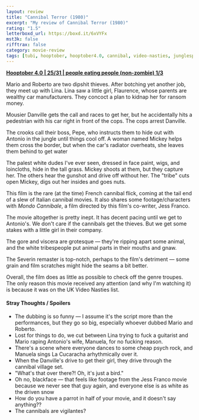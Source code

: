 ```yaml
---
layout: review
title: "Cannibal Terror (1980)"
excerpt: "My review of Cannibal Terror (1980)"
rating: "1.5"
letterboxd_url: https://boxd.it/6xVYFx
mst3k: false
rifftrax: false
category: movie-review
tags: [tubi, hooptober, hooptober4.0, cannibal, video-nasties, junglesploitation]
---
```


<b><a href="https://boxd.it/pRNg0/detail" target="_blank" rel="noopener">Hooptober 4.0 | 25/31 | people eating people (non-zombie) 1/3</a></b>

Mario and Roberto are two dipshit thieves. After botching yet another job, they meet up with Lina. Lina saw a little girl, Flaurence, whose parents are wealthy car manufacturers. They concoct a plan to kidnap her for ransom money.

Mousier Danville gets the call and races to get her, but he accidentally hits a pedestrian with his car right in front of the cops. The cops arrest Danville.

The crooks call their boss, Pepe, who instructs them to hide out with Antonio in the jungle until things cool off. A woman named Mickey helps them cross the border, but when the car's radiator overheats, she leaves them behind to get water

The palest white dudes I've ever seen, dressed in face paint, wigs, and loincloths, hide in the tall grass. Mickey shoots at them, but they capture her. The others hear the gunshot and drive off without her. The "tribe" cuts open Mickey, digs out her insides and goes nuts.

This film is the rare (at the time) French cannibal flick, coming at the tail end of a slew of Italian cannibal movies. It also shares some footage/characters with <i>Mondo Cannibale</i>, a film directed by this film's co-writer, Jess Franco.

The movie altogether is pretty inept. It has decent pacing until we get to Antonio's. We don't care if the cannibals get the thieves. But we get some stakes with a little girl in their company.

The gore and viscera are grotesque — they're ripping apart some animal, and the white tribespeople put animal parts in their mouths and gnaw.

The Severin remaster is top-notch, perhaps to the film's detriment — some grain and film scratches might hide the seams a bit better.

Overall, the film does as little as possible to check off the genre troupes. The only reason this movie received any attention (and why I'm watching it) is because it was on the UK Video Nasties list.

#### Stray Thoughts / Spoilers

- The dubbing is so funny — I assume it's the script more than the performances, but they go so big, especially whoever dubbed Mario and Roberto.
- Lost for things to do, we cut between Lina trying to fuck a guitarist and Mario raping Antonio's wife, Manuela, for no fucking reason.
- There's a scene where everyone dances to some cheap psych rock, and Manuela sings La Cucaracha arhythmically over it.
- When the Danville's drive to get their girl, they drive through the cannibal village set.
- "What's that over there?! Oh, it's just a bird."
- Oh no, blackface — that feels like footage from the Jess Franco movie because we never see that guy again, and everyone else is as white as the driven snow
- How do you have a parrot in half of your movie, and it doesn't say anything??
- The cannibals are vigilantes?
